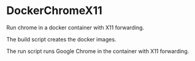 # DockerChromeX11
Run chrome in a docker container with X11 forwarding.

The build script creates the docker images.

The run script runs Google Chrome in the container with X11 forwarding.

